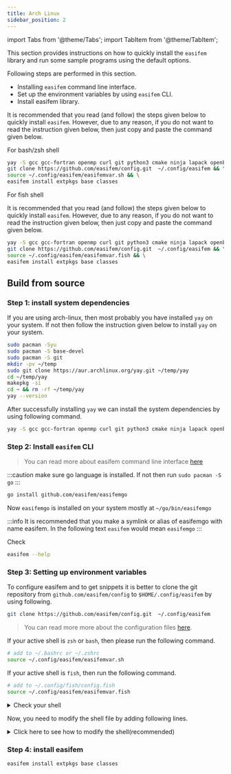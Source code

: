 ```yaml
---
title: Arch Linux
sidebar_position: 2
---
```


import Tabs from '@theme/Tabs';
import TabItem from '@theme/TabItem';

This section provides instructions on how to quickly install the `easifem` library and run some sample programs using the default options.

Following steps are performed in this section.

- Installing `easifem` command line interface.
- Set up the environment variables by using `easifem` CLI.
- Install easifem library.

<Tabs>
<TabItem value="bash" label="bash/zsh" default>

It is recommended that you read (and follow) the steps given below to quickly install `easifem`. However, due to any reason, if you do not want to read the instruction given below, then just copy and paste the command given below.

<span class="badge badge--info"> For bash/zsh shell </span>

```bash
yay -S gcc gcc-fortran openmp curl git python3 cmake ninja lapack openblas hdf5 plplot gnuplot doxygen gtk4 lua go && \
git clone https://github.com/easifem/config.git  ~/.config/easifem && \
source ~/.config/easifem/easifemvar.sh && \
easifem install extpkgs base classes
```

</TabItem>

<TabItem value="fish" label="fish">

<span class="badge badge--info"> For fish shell </span>

It is recommended that you read (and follow) the steps given below to quickly install `easifem`. However, due to any reason, if you do not want to read the instruction given below, then just copy and paste the command given below.

```bash
yay -S gcc gcc-fortran openmp curl git python3 cmake ninja lapack openblas hdf5 plplot gnuplot doxygen gtk4 lua go && \
git clone https://github.com/easifem/config.git  ~/.config/easifem && \
source ~/.config/easifem/easifemvar.fish && \
easifem install extpkgs base classes
```

</TabItem>
</Tabs>

## Build from source

### Step 1: install system dependencies

If you are using arch-linux, then most probably you have installed `yay` on your system. If not then follow the instruction given below to install `yay` on your system.

```bash
sudo pacman -Syu
sudo pacman -S base-devel
sudo pacman -S git
mkdir -pv ~/temp
sudo git clone https://aur.archlinux.org/yay.git ~/temp/yay
cd ~/temp/yay
makepkg -si
cd ~ && rm -rf ~/temp/yay
yay --version
```

After successfully installing `yay` we can install the system dependencies by using following command.

```bash
yay -S gcc gcc-fortran openmp curl git python3 cmake ninja lapack openblas hdf5 plplot gnuplot doxygen gtk4 lua go
```

### Step 2: Install `easifem` CLI

> You can read more about easifem command line interface [here](../easifemGO)

:::caution
make sure go language is installed. If not then run `sudo pacman -S go`
:::

```bash
go install github.com/easifem/easifemgo
```

Now `easifemgo` is installed on your system mostly at `~/go/bin/easifemgo`

:::info
It is recommended that you make a symlink or alias of easifemgo with name easifem. In the following text `easifem` would mean `easifemgo`
:::

Check

```bash
easifem --help
```

### Step 3: Setting up environment variables

To configure easifem and to get snippets it is better to clone the git repository from `github.com/easifem/config` to `$HOME/.config/easifem` by using following.

```bash
git clone https://github.com/easifem/config.git  ~/.config/easifem
```

> You can read more more about the configuration files [here](../easifemGO/config.md).

If your active shell is `zsh` or `bash`, then please run the following command.

```bash title="for bash or zsh shell only"
# add to ~/.bashrc or ~/.zshrc
source ~/.config/easifem/easifemvar.sh
```

If your active shell is `fish`, then run the following command.

```bash title="for fish shell"
# add to ~/.config/fish/config.fish
source ~/.config/easifem/easifemvar.fish
```

<details>
<summary>Check your shell</summary>
<div>

You can check your active shell by using the following command.

```bash
echo $SHELL
```

</div>
</details>

Now, you need to modify the shell file by adding following lines.

<details>
<summary>Click here to see how to modify the shell(recommended)</summary>
<div>

If you do not want to source the `easifemvar` files every time you open a new terminal window, then please add following lines to your shell configuration.

<Tabs>

<TabItem value="1" label="Bash Shell">

If you are using `bash` shell, then you can place `easifemvar.sh` in your shell. Open `~/.bashrc` in the editor, and add the following line at the end of the file.

```bash
source ${HOME}/.config/easifem/easifemvar.sh
```

- Save the file and exit.
- Restart your terminal.

</TabItem>

<TabItem value="2" label="Zsh Shell">

If you are using the `Zsh` shell, then you can place `easifemvar.sh` in your shell. Open `~/.zshrc` file in the editor, and add the following line at the end of the file:

```bash
source ${HOME}/.config/easifem/easifemvar.sh
```

- Save the file and exit.
- Restart your terminal.

</TabItem>

<TabItem value="3" label="Fish Shell">

If you are using `Fish` shell, then you can place `easifemvar.fish` in your shell. For fish shell, open `~/.config/fish/config.fish` in the editor and add the following line at the end of the file:

```bash
source $HOME/.config/easifem/easifemvar.fish
```

- Save the file and exit.
- Restart your terminal.

</TabItem>

</Tabs>

</div>
</details>

### Step 4: install easifem

```bash
easifem install extpkgs base classes
```
